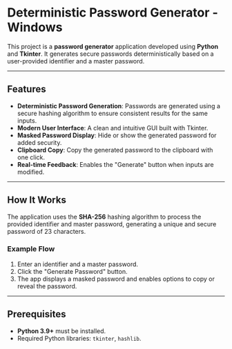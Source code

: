 # Deterministic Password Generator - Windows

This project is a **password generator** application developed using **Python** and **Tkinter**. It generates secure passwords deterministically based on a user-provided identifier and a master password.

---

## Features

- **Deterministic Password Generation**:
  Passwords are generated using a secure hashing algorithm to ensure consistent results for the same inputs.
- **Modern User Interface**:
  A clean and intuitive GUI built with Tkinter.
- **Masked Password Display**:
  Hide or show the generated password for added security.
- **Clipboard Copy**:
  Copy the generated password to the clipboard with one click.
- **Real-time Feedback**:
  Enables the "Generate" button when inputs are modified.

---

## How It Works

The application uses the **SHA-256** hashing algorithm to process the provided identifier and master password, generating a unique and secure password of 23 characters.

### Example Flow

1. Enter an identifier and a master password.
2. Click the "Generate Password" button.
3. The app displays a masked password and enables options to copy or reveal the password.

---

## Prerequisites

- **Python 3.9+** must be installed.
- Required Python libraries: `tkinter`, `hashlib`.
